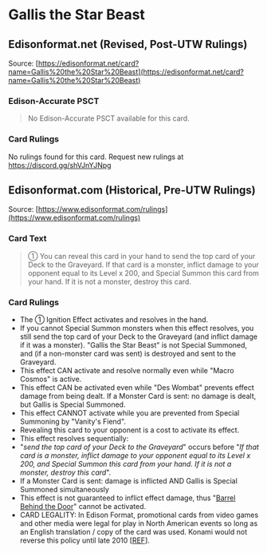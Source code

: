 # Gallis the Star Beast

## Edisonformat.net (Revised, Post-UTW Rulings)

Source: [https://edisonformat.net/card?name=Gallis%20the%20Star%20Beast](https://edisonformat.net/card?name=Gallis%20the%20Star%20Beast)

### Edison-Accurate PSCT

> No Edison-Accurate PSCT available for this card.

### Card Rulings

No rulings found for this card. Request new rulings at https://discord.gg/shVJnYJNpg


## Edisonformat.com (Historical, Pre-UTW Rulings)

Source: [https://www.edisonformat.com/rulings](https://www.edisonformat.com/rulings)

### Card Text

> ① You can reveal this card in your hand to send the top card of your Deck to the Graveyard. If that card is a monster, inflict damage to your opponent equal to its Level x 200, and Special Summon this card from your hand. If it is not a monster, destroy this card.

### Card Rulings

*   The ① Ignition Effect activates and resolves in the hand.
*   If you cannot Special Summon monsters when this effect resolves, you still send the top card of your Deck to the Graveyard (and inflict damage if it was a monster). "Gallis the Star Beast" is not Special Summoned, and (if a non-monster card was sent) is destroyed and sent to the Graveyard.
*   This effect CAN activate and resolve normally even while "Macro Cosmos" is active.
*   This effect CAN be activated even while "Des Wombat" prevents effect damage from being dealt. If a Monster Card is sent: no damage is dealt, but Gallis is Special Summoned.
*   This effect CANNOT activate while you are prevented from Special Summoning by "Vanity's Fiend".
*   Revealing this card to your opponent is a cost to activate its effect.
*   This effect resolves sequentially:
*   "_send the top card of your Deck to the Graveyard_" occurs before "_If that card is a monster, inflict damage to your opponent equal to its Level x 200, and Special Summon this card from your hand. If it is not a monster, destroy this card_".
*   If a Monster Card is sent: damage is inflicted AND Gallis is Special Summoned simultaneously
*   This effect is not guaranteed to inflict effect damage, thus "[Barrel Behind the Door](https://yugipedia.com/wiki/Barrel_Behind_the_Door)" cannot be activated.
*   CARD LEGALITY: In Edison Format, promotional cards from video games and other media were legal for play in North American events so long as an English translation / copy of the card was used. Konami would not reverse this policy until late 2010 \[[REF](https://www.pojo.biz/board/showpost.php?s=25207dc48f1f8866472fb43a67e259f3&p=20134042&postcount=10)\].


